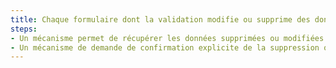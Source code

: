 ```yaml
---
title: Chaque formulaire dont la validation modifie ou supprime des données à caractère financier, juridique ou personnel vérifie-t-il une de ces conditions ?
steps:
- Un mécanisme permet de récupérer les données supprimées ou modifiées par l’utilisateur ;
- Un mécanisme de demande de confirmation explicite de la suppression ou de la modification, via un [champ de formulaire](#champ-de-saisie-de-formulaire) ou une étape supplémentaire, est proposé.
---
```

